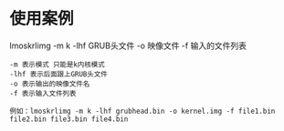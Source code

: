 # 使用案例
lmoskrlimg -m k -lhf GRUB头文件 -o 映像文件 -f 输入的文件列表
```
-m 表示模式 只能是k内核模式
-lhf 表示后面跟上GRUB头文件
-o 表示输出的映像文件名 
-f 表示输入文件列表

例如：lmoskrlimg -m k -lhf grubhead.bin -o kernel.img -f file1.bin file2.bin file3.bin file4.bin
```